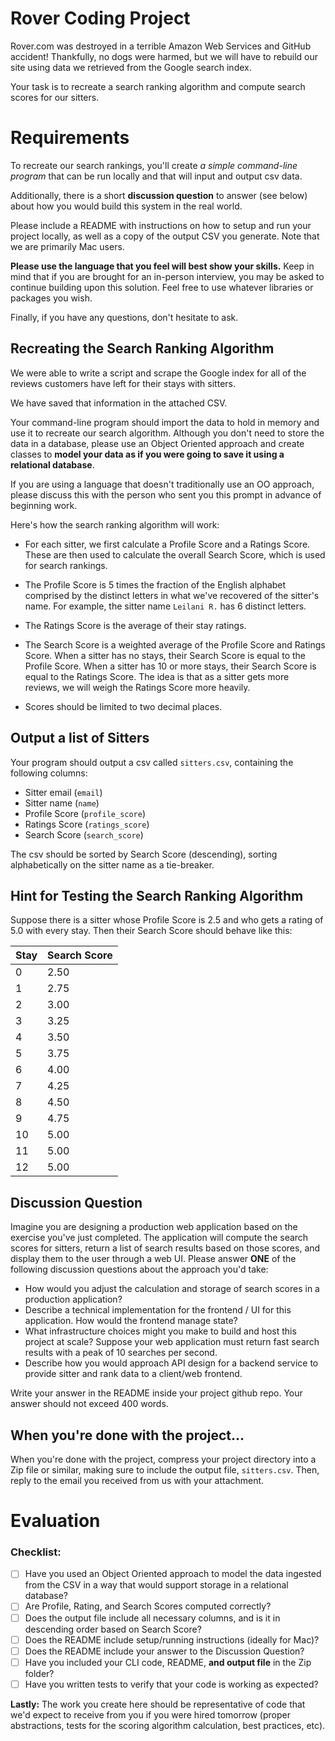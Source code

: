 # Rover Coding Project

Rover.com was destroyed in a terrible Amazon Web Services and GitHub accident!
Thankfully, no dogs were harmed, but we will have to rebuild our site using
data we retrieved from the Google search index. 

Your task is to recreate a search ranking algorithm and compute search
scores for our sitters.

# Requirements 

To recreate our search rankings, you'll create *a simple command-line program* that can be run
locally and that will input and output csv data.

Additionally, there is a short **discussion question**
to answer (see below) about how you would build this system in the real
world. 

Please include a README with instructions on how to setup and run your project
locally, as well as a copy of the output CSV you generate. Note that we are primarily Mac users. 

**Please use the language that you feel will best show your skills.** Keep in
mind that if you are brought for an in-person interview, you may be asked to continue
building upon this solution. Feel free to use whatever libraries or packages you wish. 

Finally, if you have any questions, don't hesitate to ask.

## Recreating the Search Ranking Algorithm
We were able to write a script and scrape the Google index for all of the
reviews customers have left for their stays with sitters. 

We have saved that information in the attached CSV.

Your command-line program should import the data to hold in memory and use it to recreate our search algorithm. Although you don't need to store the data in a database, please use an Object Oriented approach and create classes to **model your data as if you were going to save it using a relational database**.

If you are using a language that doesn't traditionally use an OO approach, please discuss this with the person who sent you this prompt in advance of beginning work.

Here's how the search ranking algorithm will work:

- For each sitter, we first calculate a Profile Score and a Ratings Score.
  These are then used to calculate the overall Search Score, which is used for search rankings.

- The Profile Score is 5 times the fraction of the English alphabet comprised by the
  distinct letters in what we've recovered of the sitter's name. For example, the sitter name `Leilani R.` has 6 distinct letters.

- The Ratings Score is the average of their stay ratings.

- The Search Score is a weighted average of the Profile Score and Ratings
  Score. When a sitter has no stays, their Search Score is equal to the Profile Score. When a sitter has 10 or more
  stays, their Search Score is equal to the Ratings Score. The idea is that as a sitter gets more reviews, we will weigh the
  Ratings Score more heavily.

- Scores should be limited to two decimal places.

## Output a list of Sitters

Your program should output a csv called `sitters.csv`, containing the following
columns:

* Sitter email (`email`)
* Sitter name (`name`)
* Profile Score (`profile_score`)
* Ratings Score (`ratings_score`)
* Search Score (`search_score`)

The csv should be sorted by Search Score (descending), sorting alphabetically on the
sitter name as a tie-breaker.

## Hint for Testing the Search Ranking Algorithm

Suppose there is a sitter whose Profile Score is 2.5 and who gets a rating of
5.0 with every stay. Then their Search Score should behave like this:

| Stay          | Search Score |
| ------------- | ------------- |
| 0 | 2.50
| 1 | 2.75
| 2 | 3.00
| 3 | 3.25
| 4 | 3.50
| 5 | 3.75
| 6 | 4.00
| 7 | 4.25
| 8 | 4.50
| 9 |  4.75
| 10 | 5.00
| 11 | 5.00
| 12 | 5.00

## Discussion Question

Imagine you are designing a production web application based on the exercise you've just completed. The application will compute the search scores
for sitters, return a list of search results based on those scores, and display them to the user through a web UI. Please answer **ONE** of the following discussion questions about the approach you'd take:

- How would you adjust the calculation and storage of search scores in a production application?
- Describe a technical implementation for the frontend / UI for this application. How would the frontend manage state?
- What infrastructure choices might you make to build and host this project at scale? Suppose your web application must return fast search results with a peak of 10 searches per second. 
- Describe how you would approach API design for a backend service to provide sitter and rank data to a client/web frontend.

Write your answer in the README inside your project github repo. Your answer should not exceed 400 words.

## When you're done with the project...

When you're done with the project, compress your project directory into a Zip file or similar, making sure to include the output file, `sitters.csv`. Then, reply to the email you received from us with your attachment.

# Evaluation 

### Checklist:
- [ ] Have you used an Object Oriented approach to model the data ingested from the CSV in a way that would support storage in a relational database?
- [ ] Are Profile, Rating, and Search Scores computed correctly?
- [ ] Does the output file include all necessary columns, and is it in descending order based on Search Score? 
- [ ] Does the README include setup/running instructions (ideally for Mac)?
- [ ] Does the README include your answer to the Discussion Question?
- [ ] Have you included your CLI code, README, **and output file** in the Zip folder?
- [ ] Have you written tests to verify that your code is working as expected?

**Lastly:** The work you create here should be representative of code that we'd expect to
receive from you if you were hired tomorrow (proper abstractions, tests
for the scoring algorithm calculation, best practices, etc). 

